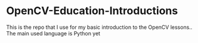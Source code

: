 # OpenCV-Education-Introductions
This is the repo that I use for my basic introduction to the OpenCV lessons.. The main used language is Python yet
